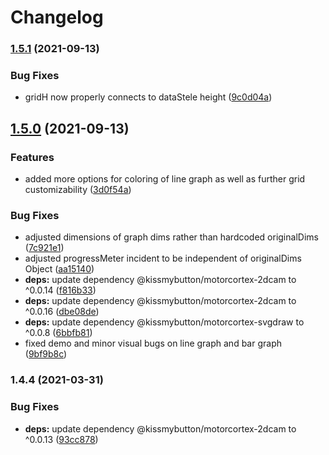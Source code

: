 # Changelog

### [1.5.1](https://www.github.com/kissmybutton/motorcortex-graphs/compare/v1.5.0...v1.5.1) (2021-09-13)


### Bug Fixes

* gridH now properly connects to dataStele height ([9c0d04a](https://www.github.com/kissmybutton/motorcortex-graphs/commit/9c0d04a1916551199d30c16018a8b4096b46ba49))

## [1.5.0](https://www.github.com/kissmybutton/motorcortex-graphs/compare/v1.4.4...v1.5.0) (2021-09-13)


### Features

* added more options for coloring of line graph as well as further grid customizability ([3d0f54a](https://www.github.com/kissmybutton/motorcortex-graphs/commit/3d0f54aa8323207c3a0fc01b1fce6f67ecfee381))


### Bug Fixes

* adjusted dimensions of graph dims rather than hardcoded originalDims ([7c921e1](https://www.github.com/kissmybutton/motorcortex-graphs/commit/7c921e18f005042a516a33de075d7da9d08a8811))
* adjusted progressMeter incident to be independent of originalDims Object ([aa15140](https://www.github.com/kissmybutton/motorcortex-graphs/commit/aa1514050a8b4a8917d7988cc08a299cf823d7ff))
* **deps:** update dependency @kissmybutton/motorcortex-2dcam to ^0.0.14 ([f816b33](https://www.github.com/kissmybutton/motorcortex-graphs/commit/f816b331cdee1a9ca67f5853e606cd272a06957a))
* **deps:** update dependency @kissmybutton/motorcortex-2dcam to ^0.0.16 ([dbe08de](https://www.github.com/kissmybutton/motorcortex-graphs/commit/dbe08ded3b91c446da941d3ec64867237e372f17))
* **deps:** update dependency @kissmybutton/motorcortex-svgdraw to ^0.0.8 ([6bbfb81](https://www.github.com/kissmybutton/motorcortex-graphs/commit/6bbfb81f0c763a446a313622b6481acaa604717f))
* fixed demo and minor visual bugs on line graph and bar graph ([9bf9b8c](https://www.github.com/kissmybutton/motorcortex-graphs/commit/9bf9b8cbad8b09252235435d8a274c6761bf3f5c))

### 1.4.4 (2021-03-31)


### Bug Fixes

* **deps:** update dependency @kissmybutton/motorcortex-2dcam to ^0.0.13 ([93cc878](https://www.github.com/kissmybutton/motorcortex-graphs/commit/93cc878cf6af9aab3fad2a9b1f5d6d4389e26961))
